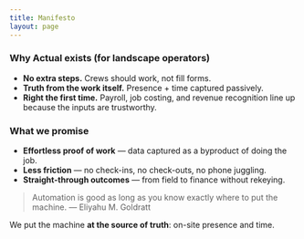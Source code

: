 ```yaml
---
title: Manifesto
layout: page
---
```


### Why Actual exists (for landscape operators)
- **No extra steps.** Crews should work, not fill forms. 
- **Truth from the work itself.** Presence + time captured passively.
- **Right the first time.** Payroll, job costing, and revenue recognition line up because the inputs are trustworthy.

### What we promise
- **Effortless proof of work** — data captured as a byproduct of doing the job.
- **Less friction** — no check-ins, no check-outs, no phone juggling.
- **Straight-through outcomes** — from field to finance without rekeying.

> Automation is good as long as you know exactly where to put the machine. — Eliyahu M. Goldratt

We put the machine **at the source of truth**: on-site presence and time.
